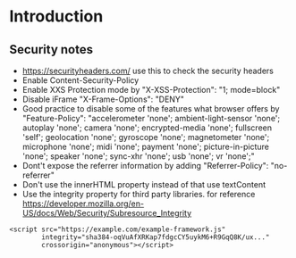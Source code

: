 # Introduction

## Security notes
- https://securityheaders.com/ use this to check the security headers
- Enable Content-Security-Policy
- Enable XXS Protection mode by "X-XSS-Protection": "1; mode=block"
- Disable iFrame "X-Frame-Options": "DENY"
- Good practice to disable some of the features what browser offers by "Feature-Policy": "accelerometer 'none'; ambient-light-sensor 'none'; autoplay 'none'; camera 'none'; encrypted-media 'none'; fullscreen 'self'; geolocation 'none'; gyroscope 'none'; magnetometer 'none'; microphone 'none'; midi 'none'; payment 'none';  picture-in-picture 'none'; speaker 'none'; sync-xhr 'none'; usb 'none'; vr 'none';"
- Dont't expose the referrer information by adding "Referrer-Policy": "no-referrer"
- Don't use the innerHTML property instead of that use textContent
- Use the integrity property for third party libraries. for reference https://developer.mozilla.org/en-US/docs/Web/Security/Subresource_Integrity

```
<script src="https://example.com/example-framework.js"
        integrity="sha384-oqVuAfXRKap7fdgcCY5uykM6+R9GqQ8K/ux..."
        crossorigin="anonymous"></script>

```
